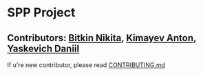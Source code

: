 # SPP Project 
## Contributors: [Bitkin Nikita](https://github.com/nik123bitkin), [Kimayev Anton](https://github.com/KainWhite), [Yaskevich Daniil](https://github.com/eqxBarboss)

If u're new contributor, please read [CONTRIBUTING.md](CONTRIBUTING.md)
